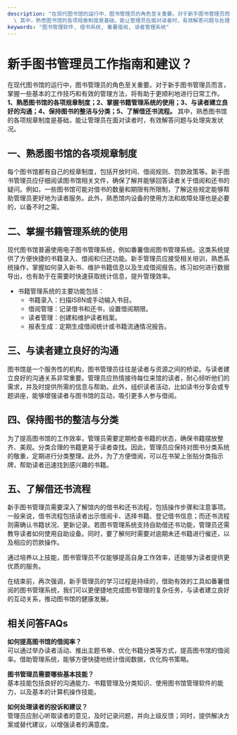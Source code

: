 ```yaml
---
description: "在现代图书馆的运行中，图书管理员的角色至关重要。对于新手图书管理员而言，掌握一些基本的工作技巧和有效的管理方法，将有助于更顺利地进行日常工作。**1、熟悉图书馆的各项规章制度；2、掌握书籍管理系统的使用；3、与读者建立良好的沟通；4、保持图书的整洁与分类；5、了解借还书流程。**\
  \ 其中，熟悉图书馆的各项规章制度是基础，能让管理员在面对读者时，有效解答问题与处理突发状况。"
keywords: "图书管理软件, 借书系统, 番薯借阅, 读者管理系统"
---
```

# 新手图书管理员工作指南和建议？

在现代图书馆的运行中，图书管理员的角色至关重要。对于新手图书管理员而言，掌握一些基本的工作技巧和有效的管理方法，将有助于更顺利地进行日常工作。**1、熟悉图书馆的各项规章制度；2、掌握书籍管理系统的使用；3、与读者建立良好的沟通；4、保持图书的整洁与分类；5、了解借还书流程。** 其中，熟悉图书馆的各项规章制度是基础，能让管理员在面对读者时，有效解答问题与处理突发状况。

## 一、熟悉图书馆的各项规章制度

每个图书馆都有自己的规章制度，包括开放时间、借阅规则、罚款政策等。新手图书管理员应仔细阅读图书馆相关文件，确保了解并能够回答读者关于借阅和还书的疑问。例如，一些图书馆可能对借书的数量和期限有所限制，了解这些规定能够帮助管理员更好地为读者服务。此外，熟悉馆内设备的使用方法和故障处理也是必要的，以备不时之需。

## 二、掌握书籍管理系统的使用

现代图书馆普遍使用电子图书管理系统，例如番薯借阅图书管理系统。这类系统提供了方便快捷的书籍录入、借阅和归还功能。新手管理员应接受相关培训，熟悉系统操作，掌握如何录入新书、维护书籍信息以及生成借阅报告。练习如何进行数据导出，也有助于在需要时快速获取统计信息，提升管理效率。

- 书籍管理系统的主要功能包括：
  - 书籍录入：扫描ISBN或手动输入书目。
  - 借阅管理：记录借书和还书，设置借阅期限。
  - 读者管理：创建和维护读者档案。
  - 报表生成：定期生成借阅统计或书籍流通情况报告。

## 三、与读者建立良好的沟通

图书馆是一个服务性的机构，图书管理员往往是读者与资源之间的桥梁。与读者建立良好的沟通关系非常重要。管理员应热情接待每位来馆的读者，耐心倾听他们的需求，并及时提供所需的信息与帮助。此外，组织读者活动，比如读书分享会或专题讲座，能够增强读者与图书馆的互动，吸引更多人参与借阅。

## 四、保持图书的整洁与分类

为了提高图书馆的工作效率，管理员需要定期检查书籍的状态，确保书籍摆放整齐、美观。分类合理的书籍更易于读者查找。因此，管理员应保持对图书分类系统的敬重，定期进行分类整理。此外，为了方便借阅，可以在书架上张贴分类指示牌，帮助读者迅速找到感兴趣的书籍。

## 五、了解借还书流程

新手图书管理员需要深入了解馆内的借书和还书流程，包括操作步骤和注意事项。一般来说，借书流程包括读者出示借阅卡、选择书籍、登记借书信息；而还书流程则需确认书籍状况、更新记录。若图书管理系统支持自助借还书功能，管理员还需教导读者如何使用自助设备。同时，要了解何时需要对逾期未还书籍进行催还，以及相应的罚款操作。

通过培养以上技能，图书管理员不仅能够提高自身工作效率，还能够为读者提供更优质的服务。

在结束前，再次强调，新手管理员的学习过程是持续的，借助有效的工具如番薯借阅的图书管理系统，我们可以更便捷地完成图书管理的复杂任务，与读者建立良好的互动关系，推动图书馆的健康发展。

## 相关问答FAQs

**如何提高图书馆的借阅率？**  
可以通过举办读者活动、推出主题书单、优化书籍分类等方式，提高图书馆的借阅率。借助管理系统，能够方便快捷地统计借阅数据，优化购书策略。

**图书管理员需要哪些基本技能？**  
基本技能包括良好的沟通能力、书籍管理及分类知识、使用图书馆管理软件的能力，以及基本的计算机操作技能。

**如何处理读者的投诉和建议？**  
管理员应耐心听取读者的意见，及时记录问题，并向上级反馈；同时，提供解决方案或替代建议，以增强读者的满意度。
